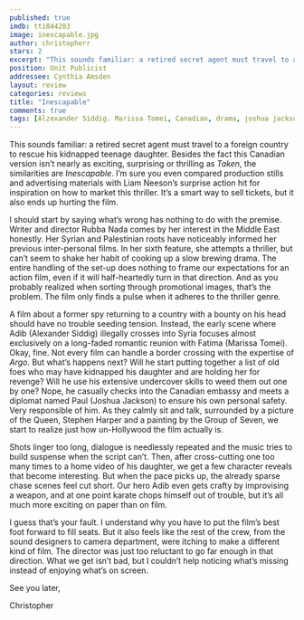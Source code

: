 ```yaml
---
published: true
imdb: tt1844203
image: inescapable.jpg
author: christopherr 
stars: 2
excerpt: "This sounds familiar: a retired secret agent must travel to a foreign country to rescue his kidnapped teenage daughter. Besides the fact this Canadian version isn&rsquo;t nearly as exciting, surprising or thrilling<em> </em>as <em>Taken</em>, the similarities are <em>Inescapable</em>. I&rsquo;m sure you even compared production stills and advertising materials with Liam Neeson&rsquo;s surprise action hit for inspiration on how to market this thriller. It&rsquo;s a smart way to sell tickets, but it also ends up hurting the film."
position: Unit Publicist
addressee: Cynthia Amsden
layout: review
categories: reviews
title: "Inescapable"
comments: true
tags: [Alzexander Siddig. Marissa Tomei, Canadian, drama, joshua jackson, Letters, liam neeson, rubba nadda, syria. taken]
---
```

<p>This sounds familiar: a retired secret agent must travel to a foreign country to rescue his kidnapped teenage daughter. Besides the fact this Canadian version isn&rsquo;t nearly as exciting, surprising or thrilling<em> </em>as <em>Taken</em>, the similarities are <em>Inescapable</em>. I&rsquo;m sure you even compared production stills and advertising materials with Liam Neeson&rsquo;s surprise action hit for inspiration on how to market this thriller. It&rsquo;s a smart way to sell tickets, but it also ends up hurting the film.&nbsp;</p>
<p>I should start by saying what&rsquo;s wrong has nothing to do with the premise. Writer and director Rubba Nada comes by her interest in the Middle East honestly. Her Syrian and Palestinian roots have noticeably informed her previous inter-personal films. In her sixth feature, she attempts a thriller, but can&rsquo;t seem to shake her habit of cooking up a slow brewing drama. The entire handling of the set-up does nothing to frame our expectations for an action film, even if it will half-heartedly turn in that direction. And as you probably realized when sorting through promotional images, that&rsquo;s the problem. The film only finds a pulse when it adheres to the thriller genre.&nbsp;</p>
<p>A film about a former spy returning to a country with a bounty on his head should have no trouble seeding tension. Instead, the early scene where Adib (Alexander Siddig) illegally crosses into Syria focuses almost exclusively on a long-faded romantic reunion with Fatima (Marissa Tomei). Okay, fine. Not every film can handle a border crossing with the expertise of <em>Argo</em>. But what&rsquo;s happens next? Will he start putting together a list of old foes who may have kidnapped his daughter and are holding her for revenge? Will he use his extensive undercover skills to weed them out one by one? Nope, he casually checks into the Canadian embassy and meets a diplomat named Paul (Joshua Jackson) to ensure his own personal safety. Very responsible of him. As they calmly sit and talk, surrounded by a picture of the Queen, Stephen Harper and a painting by the Group of Seven, we start to realize just how un-Hollywood the film actually is.&nbsp;</p>
<p>Shots linger too long, dialogue is needlessly repeated and the music tries to build suspense when the script can&rsquo;t. Then, after cross-cutting one too many times to a home video of his daughter, we get a few character reveals that become interesting. But when the pace picks up, the already sparse chase scenes feel cut short. Our hero Adib even gets crafty by improvising a weapon, and at one point karate chops himself out of trouble, but it&rsquo;s all much more exciting on paper than on film.</p>
<p>I guess that&rsquo;s your fault. I understand why you have to put the film&rsquo;s best foot forward to fill seats. But it also feels like the rest of the crew, from the sound designers to camera department, were itching to make a different kind of film. The director was just too reluctant to go far enough in that direction. What we get isn&rsquo;t bad, but I couldn&rsquo;t help noticing what&rsquo;s missing instead of enjoying what&rsquo;s on screen.</p>
<p>See you later,</p>
<p>Christopher</p>
